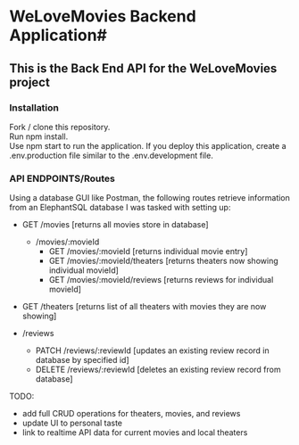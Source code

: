 # WeLoveMovies Backend Application#

## This is the Back End API for the WeLoveMovies project

### Installation  

Fork / clone this repository.   
Run npm install.   
Use npm start to run the application. If you deploy this application, create a .env.production file similar to the .env.development file.   

### API ENDPOINTS/Routes  
Using a database GUI like Postman, the following routes retrieve information from an ElephantSQL database I was tasked with setting up:
- GET /movies [returns all movies store in database]
  - /movies/:movieId 
    - GET /movies/:movieId [returns individual movie entry]
    - GET /movies/:movieId/theaters [returns theaters now showing individual movieId]
    - GET /movies/:movieId/reviews [returns reviews for individual movieId]
    
- GET /theaters [returns list of all theaters with movies they are now showing]
- /reviews
  - PATCH /reviews/:reviewId [updates an existing review record in database by specified id]
  - DELETE /reviews/:reviewId [deletes an existing review record from database]
  
TODO: 
- add full CRUD operations for theaters, movies, and reviews 
- update UI to personal taste 
- link to realtime API data for current movies and local theaters
